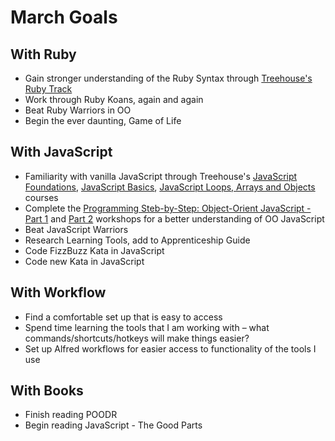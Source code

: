 # March Goals

## With Ruby
- Gain stronger understanding of the Ruby Syntax through [Treehouse's Ruby Track][]
- Work through Ruby Koans, again and again
- Beat Ruby Warriors in OO
- Begin the ever daunting, Game of Life

## With JavaScript
- Familiarity with vanilla JavaScript through Treehouse's [JavaScript Foundations][], [JavaScript Basics][], [JavaScript Loops, Arrays and Objects][] courses
- Complete the [Programming Steb-by-Step: Object-Orient JavaScript - Part 1][] and [Part 2][] workshops for a better understanding of OO JavaScript
- Beat JavaScript Warriors
- Research Learning Tools, add to Apprenticeship Guide
- Code FizzBuzz Kata in JavaScript
- Code new Kata in JavaScript

## With Workflow
 - Find a comfortable set up that is easy to access
 - Spend time learning the tools that I am working with – what commands/shortcuts/hotkeys will make things easier?
 - Set up Alfred workflows for easier access to functionality of the tools I use

## With Books
- Finish reading POODR
- Begin reading JavaScript - The Good Parts


[Treehouse's Ruby Track]: http://teamtreehouse.com/tracks/learn-ruby
[JavaScript Foundations]: http://teamtreehouse.com/library/javascript-foundations
[JavaScript Basics]: http://teamtreehouse.com/library/javascript-basics
[JavaScript Loops, Arrays and Objects]: http://teamtreehouse.com/library/javascript-loops-arrays-and-objects
[Programming Steb-by-Step: Object-Orient JavaScript - Part 1]: http://teamtreehouse.com/library/programming-stepbystep-objectoriented-javascript-part-1
[Part 2]: http://teamtreehouse.com/library/programming-stepbystep-objectoriented-javascript-part-2